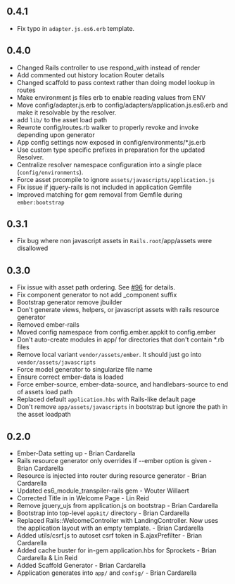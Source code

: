 ## 0.4.1

* Fix typo in `adapter.js.es6.erb` template.

## 0.4.0

* Changed Rails controller to use respond\_with instead of render
* Add commented out history location Router details
* Changed scaffold to pass context rather than doing model lookup in routes
* Make environment js files erb to enable reading values from ENV
* Move config/adapter.js.erb to config/adapters/application.js.es6.erb
  and make it resolvable by the resolver.
* add `lib/` to the asset load path
* Rewrote config/routes.rb walker to properly revoke and invoke
  depending upon generator
* App config settings now exposed in config/environments/\*.js.erb
* Use custom type specific prefixes in preparation for the updated Resolver.
* Centralize resolver namespace configuration into a single place (`config/environments`).
* Force asset prcompile to ignore `assets/javascripts/application.js`
* Fix issue if jquery-rails is not included in application Gemfile
* Improved matching for gem removal from Gemfile during `ember:bootstrap`

## 0.3.1

* Fix bug where non javascript assets in `Rails.root`/app/assets were
  disallowed

## 0.3.0

* Fix issue with asset path ordering. See [#96](https://github.com/dockyard/ember-appkit-rails/issues/96) for details.
* Fix component generator to not add \_component suffix
* Bootstrap generator remove jbuilder
* Don't generate views, helpers, or javascript assets with rails
  resource generator
* Removed ember-rails
* Moved config namespace from config.ember.appkit to config.ember
* Don't auto-create modules in app/ for directories that don't contain
  \*.rb files
* Remove local variant `vendor/assets/ember`. It should just go into
  `vendor/assets/javascripts`
* Force model generator to singularize file name
* Ensure correct ember-data is loaded
* Force ember-source, ember-data-source, and handlebars-source to end of
  assets load path
* Replaced default `application.hbs` with Rails-like default page
* Don't remove `app/assets/javascripts` in bootstrap but ignore the path
  in the asset loadpath

## 0.2.0

* Ember-Data setting up - Brian Cardarella
* Rails resource generator only overrides if --ember option is given - Brian Cardarella
* Resource is injected into router during resource generator - Brian Cardarella
* Updated es6\_module\_transpiler-rails gem - Wouter Willaert
* Corrected Title in in Welcome Page - Lin Reid
* Remove jquery\_ujs from application.js on bootstrap - Brian Cardarella
* Bootstrap into top-level `appkit/` directory - Brian Cardarella
* Replaced Rails::WelcomeController with LandingController. Now uses
  the application layout with an empty template. - Brian Cardarella
* Added utils/csrf.js to autoset csrf token in $.ajaxPrefilter - Brian Cardarella
* Added cache buster for in-gem application.hbs for Sprockets - Brian Cardarella & Lin Reid
* Added Scaffold Generator - Brian Cardarella
* Application generates into `app/` and `config/` - Brian Cardarella
